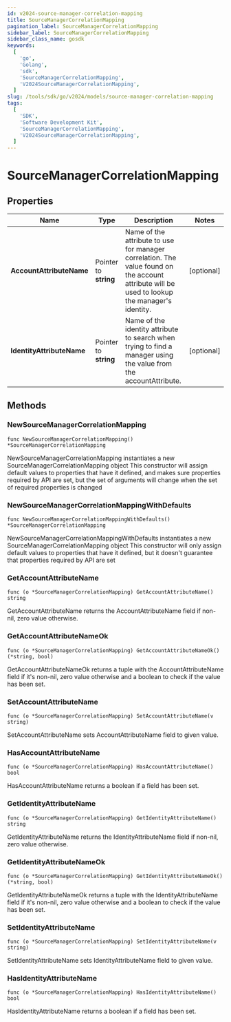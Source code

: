 ```yaml
---
id: v2024-source-manager-correlation-mapping
title: SourceManagerCorrelationMapping
pagination_label: SourceManagerCorrelationMapping
sidebar_label: SourceManagerCorrelationMapping
sidebar_class_name: gosdk
keywords:
  [
    'go',
    'Golang',
    'sdk',
    'SourceManagerCorrelationMapping',
    'V2024SourceManagerCorrelationMapping',
  ]
slug: /tools/sdk/go/v2024/models/source-manager-correlation-mapping
tags:
  [
    'SDK',
    'Software Development Kit',
    'SourceManagerCorrelationMapping',
    'V2024SourceManagerCorrelationMapping',
  ]
---
```


# SourceManagerCorrelationMapping

## Properties

| Name | Type | Description | Notes |
| --- | --- | --- | --- |
| **AccountAttributeName** | Pointer to **string** | Name of the attribute to use for manager correlation. The value found on the account attribute will be used to lookup the manager's identity. | [optional] |
| **IdentityAttributeName** | Pointer to **string** | Name of the identity attribute to search when trying to find a manager using the value from the accountAttribute. | [optional] |

## Methods

### NewSourceManagerCorrelationMapping

`func NewSourceManagerCorrelationMapping() *SourceManagerCorrelationMapping`

NewSourceManagerCorrelationMapping instantiates a new SourceManagerCorrelationMapping object This constructor will assign default values to properties that have it defined, and makes sure properties required by API are set, but the set of arguments will change when the set of required properties is changed

### NewSourceManagerCorrelationMappingWithDefaults

`func NewSourceManagerCorrelationMappingWithDefaults() *SourceManagerCorrelationMapping`

NewSourceManagerCorrelationMappingWithDefaults instantiates a new SourceManagerCorrelationMapping object This constructor will only assign default values to properties that have it defined, but it doesn't guarantee that properties required by API are set

### GetAccountAttributeName

`func (o *SourceManagerCorrelationMapping) GetAccountAttributeName() string`

GetAccountAttributeName returns the AccountAttributeName field if non-nil, zero value otherwise.

### GetAccountAttributeNameOk

`func (o *SourceManagerCorrelationMapping) GetAccountAttributeNameOk() (*string, bool)`

GetAccountAttributeNameOk returns a tuple with the AccountAttributeName field if it's non-nil, zero value otherwise and a boolean to check if the value has been set.

### SetAccountAttributeName

`func (o *SourceManagerCorrelationMapping) SetAccountAttributeName(v string)`

SetAccountAttributeName sets AccountAttributeName field to given value.

### HasAccountAttributeName

`func (o *SourceManagerCorrelationMapping) HasAccountAttributeName() bool`

HasAccountAttributeName returns a boolean if a field has been set.

### GetIdentityAttributeName

`func (o *SourceManagerCorrelationMapping) GetIdentityAttributeName() string`

GetIdentityAttributeName returns the IdentityAttributeName field if non-nil, zero value otherwise.

### GetIdentityAttributeNameOk

`func (o *SourceManagerCorrelationMapping) GetIdentityAttributeNameOk() (*string, bool)`

GetIdentityAttributeNameOk returns a tuple with the IdentityAttributeName field if it's non-nil, zero value otherwise and a boolean to check if the value has been set.

### SetIdentityAttributeName

`func (o *SourceManagerCorrelationMapping) SetIdentityAttributeName(v string)`

SetIdentityAttributeName sets IdentityAttributeName field to given value.

### HasIdentityAttributeName

`func (o *SourceManagerCorrelationMapping) HasIdentityAttributeName() bool`

HasIdentityAttributeName returns a boolean if a field has been set.
